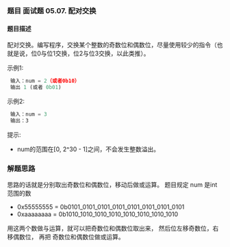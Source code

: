 ### 题目 面试题 05.07. 配对交换
#### 题目描述
配对交换。编写程序，交换某个整数的奇数位和偶数位，尽量使用较少的指令（也就是说，位0与位1交换，位2与位3交换，以此类推）。

示例1:

```js
 输入：num = 2（或者0b10）
 输出 1 (或者 0b01)
```
示例2:

```js
 输入：num = 3
 输出：3
```
提示:

- num的范围在[0, 2^30 - 1]之间，不会发生整数溢出。

### 解题思路
思路的话就是分别取出奇数位和偶数位，移动后做或运算。
题目规定 num 是int范围的数
- 0x55555555 = 0b0101_0101_0101_0101_0101_0101_0101_0101
- 0xaaaaaaaa = 0b1010_1010_1010_1010_1010_1010_1010_1010

用这两个数做与运算，就可以把奇数位和偶数位取出来，
然后位左移奇数位，右移偶数位，
再把 奇数位和偶数位做或运算。
